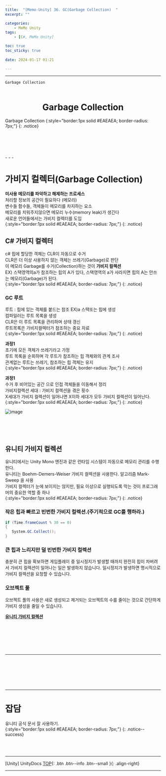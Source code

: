 ```yaml
---
title:  "[Memo-Unity] 36. GC(Garbage Collection)  "
excerpt: ""

categories:
    - MeMo Unity
tags:
    - [C#, MeMo Unity]

toc: true
toc_sticky: true
 
date: 2024-01-17 01:21

---
```

- - -

`Garbage Collection`
<BR><BR>

<center><H1>  Garbage Collection  </H1></center>
Garbage Collection
{:style="border:1px solid #EAEAEA; border-radius: 7px;"}
{: .notice} 
<br><br><br><br><br><br>
- - - 


# 가비지 컬렉터(Garbage Collection)
**미사용 메모리를 파악하고 해제하는 프로세스**  
처리할 정보의 공간이 필요하다 (메모리)  
변수들 함수들, 객체들이 메모리를 차지하는 요소  
메모리를 치워주지않으면 메모리 누수(memory leak)가 생긴다  
새로운 언어들에서는 가비지 컬렉터를 도입  
{:style="border:1px solid #EAEAEA; border-radius: 7px;"}
{: .notice}  

## C# 가비지 컬렉터
c# 힙에 할당한 객체는 CLR이 자동으로 수거  
CLR은 더 이상 사용하지 않는 객체는 쓰레기(Garbage)로 판단  
이 메모리 Garbage를 수거(Collection)하는 것이 **가비지 컬렉션**  
EX) 스택영역의a가 참조하는 힙의 A가 있다, 스택영역의 a가 사라지면 힙의 A는 안쓰는 메모리(Garbage)가 된다.  
{:style="border:1px solid #EAEAEA; border-radius: 7px;"}
{: .notice}  


### GC 루트
루트 : 힙에 있는 객체를 붙드는 참조 EX)a 스택또는 힙에 생성  
컴파일러는 루트 목록을 생성  
CLR은 이 루트 목록을 관리하며 상태 갱신  
루트목록은 가비지컬렉터가 참조하는 중요 자료  
{:style="border:1px solid #EAEAEA; border-radius: 7px;"}
{: .notice}  

**과정1**  
초기에 모든 객체가 쓰레기라고 가정  
루트 목록을 순회하며 각 루트가 참조하는 힙 객체와의 관계 조사  
관계없는 루트는 쓰레기, 참조하는 힙 객체는 유지  
{:style="border:1px solid #EAEAEA; border-radius: 7px;"}
{: .notice}  

**과정1**  
수거 후 비어있는 공간  으로 인접 객체들을 이동해서 정리  
가비지컬렉션 세대 : 가비지 컬렉션을 겪은 횟수  
X세대가 가비지 컬렉션이 일어나면 X이하 세대가 모두 가비지 컬렉션이 일어난다.  
{:style="border:1px solid #EAEAEA; border-radius: 7px;"}
{: .notice}  

![image](https://github.com/levell1/levell1.github.io/assets/96651722/4ae41970-acf2-4ec3-8522-1a97ad3e8c6c)

<br><br><br>

## 유니티 가비지 컬렉션
유니티에서는 Unity Mono 엔진과 같은 런타임 시스템이 자동으로 메모리 관리를 수행한다.  
유니티는 Boehm-Demers-Weiser 가비지 컬렉션을 사용한다. 알고리즘 Mark-Sweep 을 사용  
가비지 컬렉터가 눈에 보이지는 않지만, 필요 이상으로 실행되도록 막는 것이 프로그래머의 중요한 역할 중 하나  
{:style="border:1px solid #EAEAEA; border-radius: 7px;"}
{: .notice}  

### 작은 힙과 빠르고 빈번한 가비지 컬렉션.(주기적으로 GC를 행하라.)
<div class="notice--primary" markdown="1"> 

```c# 
if (Time.frameCount % 30 == 0)
{
   System.GC.Collect();
}
```
</div>

### 큰 힙과 느리지만 덜 빈번한 가비지 컬렉션
충분히 큰 힙을 확보하면 게임플레이 중 일시정지가 발생할 때까지 완전히 힙이 차버려서 가비지 컬렉션이 일어나는 일은 발생하지 않습니다. 일시정지가 발생하면 명시적으로 가비지 컬렉션을 요청할 수 있습니다.  

### 오브젝트 풀
오브젝트 풀의 사용은 새로 생성되고 제거되는 오브젝트의 수를 줄이는 것으로 간단하게 가비지 생성을 줄일 수 있습니다.   

[**유니티 가비지 컬렉션**](https://docs.unity3d.com/kr/2018.4/Manual/UnderstandingAutomaticMemoryManagement.html)  

<br><br><br><br><br>
- - - 
<br><br><br><br><br>
- - - 



# 잡담
유니티 공식 문서 잘 사용하기.  
{:style="border:1px solid #EAEAEA; border-radius: 7px;"}
{: .notice--success}  

<br><br>
- - - 

[Unity] UnityDocs
[TOP](#){: .btn .btn--info .btn--small }{: .align-right}
<br>
- - -

